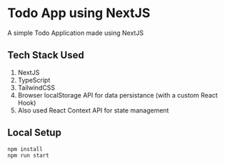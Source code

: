 # Todo App using NextJS

A simple Todo Application made using NextJS

## Tech Stack Used

1. NextJS
1. TypeScript
1. TailwindCSS
1. Browser localStorage API for data persistance (with a custom React Hook)
1. Also used React Context API for state management

## Local Setup

```sh
npm install
npm run start
```
